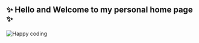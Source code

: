 ## :sparkles: Hello and Welcome to my personal home page :sparkles:
![Happy coding](https://media.giphy.com/media/3bu85lsWhBTlWcOMN6/giphy.gif)
